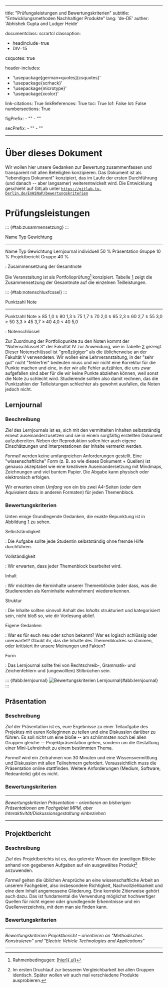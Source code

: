 
---
title: "Prüfungsleistungen und Bewertungskriterien"
subtitle: "Entwicklungsmethoden Nachhaltiger Produkte"
lang: 'de-DE'
auther: 'Abhishek Gupta and Ludger Heide'

documentclass: scrartcl
classoption:
- headinclude=true
- DIV=15

csquotes: true

header-includes:
- '\usepackage[german=quotes]{csquotes}'
- '\usepackage{scrhack}'
- '\usepackage{microtype}'
- '\usepackage{xcolor}'

link-citations: True
linkReferences: True
toc: True
lof: False
lot: False
numbersections: True

figPrefix:
    - ""
    - ""
  
secPrefix:
    - ""
    - ""

---


# Über dieses Dokument

Wir wollen hier unsere Gedanken zur Bewertung zusammenfassen und
transparent mit allen Beteiligten konzipieren. Das Dokument ist als
"lebendiges Dokument" konzipiert, das im Laufe der ersten Durchführung
(und danach -- aber langsamer) weiterentwickelt wird. Die Entwicklung
geschieht auf GitLab unter
[`https://gitlab.tu-berlin.de/EnWiNaP/bewertungskriterien`](https://gitlab.tu-berlin.de/EnWiNaP/bewertungskriterien)

# Prüfungsleistungen

::: {#tab:zusammensetzung}
:::

  Name                       Typ   Gewichtung
  ---------------- ------------- ------------
  Name                       Typ   Gewichtung
  Lernjournal        individuell         50 %
  Präsentation            Gruppe         10 %
  Projektbericht          Gruppe         40 %

  : Zusammensetzung der Gesamtnote

Die Veranstaltung ist als Portfolioprüfung[^1] konzipiert. Tabelle
[1](#tab:zusammensetzung) zeigt die Zusammensetzung der Gesamtnote auf
die einzelnen Teilleistungen.

::: {#tab:notenschluxfcssel}
:::

  Punktzahl     Note
  ----------- ------
  Punktzahl     Note
  $\geq$ 85      1,0
  $\geq$ 80      1,3
  $\geq$ 75      1,7
  $\geq$ 70      2,0
  $\geq$ 65      2,3
  $\geq$ 60      2,7
  $\geq$ 55      3,0
  $\geq$ 50      3,3
  $\geq$ 45      3,7
  $\geq$ 40      4,0
  $<$ 40         5,0

  : Notenschlüssel

Zur Zuordnung der Portfoliopunkte zu den Noten kommt der "Notenschlüssel
3" der Fakultät IV zur Anwendung, wie in Tabelle
[2](#tab:notenschluxfcssel) gezeigt. Dieser Notenschlüssel ist
"großzügiger" als die üblicherweise an der Fakultät V verwendeten. Wir
wollen eine Lehrveranstaltung, in der "sehr gut" nicht "fehlerfrei"
bedeuten muss und wir nicht eine Korrektur für die Punkte machen und
eine, in der wir alle Fehler aufzählen, die uns zwar aufgefallen sind
aber für die wir keine Punkte abziehen können, weil sonst die Note zu
schlecht wird. Studierende sollten also damit rechnen, das die
Punktzahlen der Teilleistungen schlechter als gewohnt ausfallen, die
Noten jedoch nicht.

## Lernjournal

### Beschreibung

*Ziel* des Lernjournals ist es, sich mit den vermittelten Inhalten
selbstständig erneut auseinanderzusetzen und sie in einem sorgfältig
erstellten Dokument aufzubereiten. Neben der Reproduktion sollen hier
auch eigene Einschätzungen und Interpretationen der Inhalte vermerkt
werden.

*Formell* werden keine umfangreichen Anforderungen gestellt. Eine
"wissenschaftliche" Form (z. B. so wie dieses Dokument + Quellen) ist
genauso akzeptabel wie eine kreativere Auseinandersetzung mit Mindmaps,
Zeichnungen und viel buntem Papier. Die Abgabe kann physisch oder
elektronisch erfolgen.

Wir erwarten einen *Umfang* von ein bis zwei A4-Seiten (oder dem
Äquivalent dazu in anderen Formaten) für jeden Themenblock.

### Bewertungskriterien

Unten einige Grundlegende Gedanken, die exakte Bepunktung ist in
Abbildung [1](#abb:lernjournal) zu sehen.

Selbstständigkeit

:   Die Aufgabe sollte jede Studentin selbstständig ohne fremde Hilfe
    durchführen.

Vollständigkeit

:   Wir erwarten, dass jeder Themenblock bearbeitet wird.

Inhalt

:   Wir möchten die Kerninhalte unserer Themenblöcke (oder dass, was die
    Studierenden als Kerninhalte wahrnehmen) wiedererkennen.

Struktur

:   Die Inhalte sollten sinnvoll Anhalt des *Inhalts* strukturiert und
    kategorisiert sein, nicht bloß so, wie dir Vorlesung ablief.

Eigene Gedanken

:   War es für euch neu oder schon bekannt? War es logisch schlüssig
    oder unerwartet? Glaubt ihr, das die Inhalte des Themenblockes so
    stimmen, oder kritisiert ihr unsere Meinungen und Fakten?

Form

:   Das Lernjournal sollte frei von Rechtschreib-, Grammatik- und
    Zeichenfehlern und (ungewollten) Stilbrüchen sein.

::: {#abb:lernjournal}
![Bewertungskriterien
Lernjournal](figures/lernjournal){#abb:lernjournal}
:::

## Präsentation

### Beschreibung

*Ziel* der Präsentation ist es, eure Ergebnisse zu einer Teilaufgabe des
Projektes mit euren Kolleginnen zu teilen und eine Diskussion darüber zu
führen. Es soll *nicht* um eine bloße -- am schlimmsten noch bei allen
Gruppen gleiche -- Projektpräsentation gehen, sondern um die Gestaltung
einer Mini-Lehreinheit zu einem bestimmten Thema.

*Formell* wird ein Zeitrahmen von 30 Minuten und eine Wissensvermittlung
und Diskussion mit allen Teilnehmern gefordert. Voraussichtlich muss die
Präsentation online stattfinden. Weitere Anforderungen (Medium,
Software, Redeanteile) gibt es nicht.

### Bewertungskriterien

---

*Bewertungskriterien Präsentation – orientieren an bisherigen Präsentationen am Fachgebiet MPM, aber Interaktivität/Diskussionsgestaltung einbeziehen*

---

## Projektbericht

### Beschreibung

*Ziel* des Projektberichts ist es, das gelernte Wissen der jeweiligen
Blöcke anhand von gegebenen Aufgaben auf ein ausgewältes Produkt[^2]
anzuwenden.

*Formell* gelten die üblichen Ansprüche an eine wissenschaftliche Arbeit
an unserem Fachgebiet, also insbesondere Richtigkeit,
Nachvollziehbarkeit und eine dem Inhalt angemessene Gliederung. Eine
korrekte Zitierweise gehört auch dazu. Das ist fundamental die
Verwendung möglichst hochwertiger Quellen für nicht eigene oder
grundlegende Erkenntnisse und ein Quellenverzeichnis, mit dem man sie
finden kann.

### Bewertungskriterien

---

*Bewertungskriterien Projektbericht – orientieren an "Methodisches Konstruieren" und "Electric Vehicle Technologies and Applications"*

---

[^1]: Rahmenbedingugen:
    [[hier]{.ul}](https://www.tu-berlin.de/asv/menue/gremien/kommissionen_des_as/hinweise_zur_allgstupo/hinweise_zu_portfoliopruefungen/)

[^2]: Im ersten Druchlauf zur besseren Vergleichbarkeit bei allen
    Gruppen identisch. Später wollen wir auch mal verschiedene Produkte
    ausprobieren.
